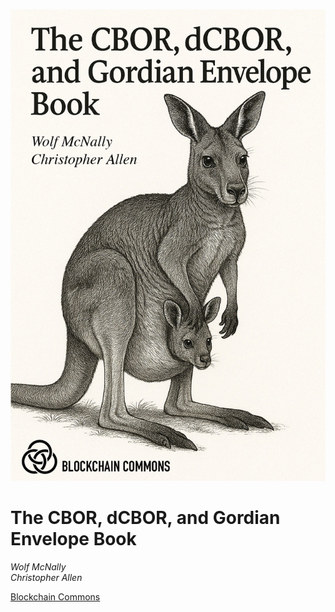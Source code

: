 ![Cover Art](./images/cover.jpg)

# The CBOR, dCBOR, and Gordian Envelope Book

*Wolf McNally*\
*Christopher Allen*

[Blockchain Commons](https://www.blockchaincommons.com/)
